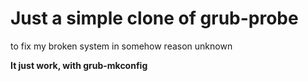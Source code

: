 <h1>Just a simple clone of grub-probe  </h1>
to fix my broken system in somehow reason unknown

**It just work, with grub-mkconfig**
